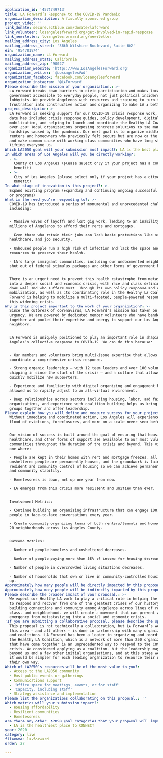```yaml
---
application_id: '4574749713'
title: LA Forward’s Response to the COVID-19 Pandemic
organization_description: A fiscally sponsored group
project_video: ''
link_donate: secure.actblue.com/donate/laforward
link_volunteer: losangelesforward.org/get-involved-in-rapid-response
link_newsletter: losangelesforward.org/newsletter
mailing_address_city: Los Angeles
mailing_address_street: '3660 Wilshire Boulevard, Suite 602'
ein: '954781974'
organization_name: LA Forward
mailing_address_state: California
mailing_address_zip: '90027'
organization_website: 'https://www.LosAngelesForward.org'
organization_twitter: '@LosAngelesFwd'
organization_facebook: facebook.com/losangelesforward
organization_instagram: '@LAForward'
Please describe the mission of your organization.: >-
  LA Forward breaks down barriers to civic participation and makes local
  government accessible to everyday people, not just political insiders and
  lobbyists. We provide Angelenos with resources and training to turn their
  frustration into constructive action and organizing to make LA a better place.
project_description: >-
  LA Forward is seeking support for our COVID-19 crisis response work, which to
  date has included crisis response guides, policy development, digital
  mobilization, and helping to launch and coordinate the Healthy LA Coalition of
  over 250+ local organizations proposing concrete solutions to the many
  hardships caused by the pandemic. Our next goal is to organize middle class
  renters and homeowners who previously felt secure but are now on the brink,
  and make common cause with working class communities who have long struggled —
  lifting everyone up.
Which LA2050 goal will your submission most impact?: LA is the best place to LIVE
In which areas of Los Angeles will you be directly working?:
  - >-
    County of Los Angeles (please select only if your project has a countywide
    benefit)
  - >-
    City of Los Angeles (please select only if your project has a citywide
    benefit)
In what stage of innovation is this project?: >-
  Expand existing program (expanding and continuing ongoing successful projects
  or programs)
What is the need you’re responding to?: >-
  COVID-19 has introduced a series of monumental and unprecedented challenges,
  including: 


  - Massive waves of layoffs and lost gig work, leading to an inability for
  millions of Angelenos to afford their rents and mortgages. 

  - Even those who retain their jobs can lack basic protections like sick leave,
  healthcare, and job security.

  - Unhoused people run a high risk of infection and lack the space and
  resources to preserve their health.

  - LA’s large immigrant communities, including our undocumented neighbors, are
  shut out of federal stimulus packages and other forms of government help.


  There is an urgent need to prevent this health catastrophe from metastasizing
  into a deeper social and economic crisis, with race and class defining who
  does well and who suffers most. Through its own policy response and digital
  mobilization, as well as its coordinating role in the Healthy LA Coalition, LA
  Forward is helping to mobilize a multi-faceted, people-powered response to
  this widening crisis.
Why is this project important to the work of your organization?: >-
  Since the outbreak of coronavirus, LA Forward's mission has taken on new
  urgency. We are powered by dedicated member volunteers who have banded
  together and pooled their expertise and energy to support our Los Angeles
  neighbors. 


  LA Forward is uniquely positioned to play an important role in shaping Los
  Angeles’s collective response to COVID-19. We can do this because:


  - Our members and volunteers bring multi-issue expertise that allows us to
  coordinate a comprehensive crisis response.

  - Strong organic leadership — with 12 team leaders and over 100 volunteers
  chipping in since the start of the crisis — and a culture that allows us to
  quickly mobilize new supporters.

  - Experience and familiarity with digital organizing and engagement has
  allowed us to rapidly adjust to an all-virtual environment. 

  - Deep relationships across sectors including housing, labor, and faith
  organizations, and experience with coalition building helps us bring diverse
  groups together and offer leadership.
Please explain how you will define and measure success for your project.: >-
  Without immediate and coordinated action, Los Angeles will experience an epic
  flood of evictions, foreclosures, and more on a scale never seen before. 


  Our vision of success is built around the goal of ensuring that housing,
  healthcare, and other forms of support are available to our most vulnerable
  communities throughout the duration of the crisis and beyond. This vision is
  one where:

  - People are kept in their homes with rent and mortgage freezes, all
  unsheltered people are permanently housed, and the groundwork is laid for more
  resident and community control of housing so we can achieve permanent housing
  and community stability.

  - Homelessness is down, not up one year from now. 

  - LA emerges from this crisis more resilient and unified than ever.


  Involvement Metrics:

  - Continue building an organizing infrastructure that can engage 100,000
  people in face-to-face conversations every year.

  - Create community organizing teams of both renters/tenants and homeowners in
  20 neighborhoods across Los Angeles County. 


  Outcome Metrics:

  - Number of people homeless and unsheltered decreases.

  - Number of people paying more than 35% of income for housing decreases.

  - Number of people in overcrowded living situations decreases.

  - Number of households that own or live in community-controlled housing goes
  up.
Approximately how many people will be directly impacted by this proposal?: '100000'
Approximately how many people will be indirectly impacted by this proposal?: '3000000'
Please describe the broader impact of your proposal.: >-
  We expect our Healthy LA work to play a critical role in helping the LA region
  to respond and recover from one of the greatest crises of our history. By
  building connections and community among Angelenos across lines of race,
  class, and neighborhood, we will create a movement that can prevent a health
  emergency from metastasizing into a social and economic crisis.
'If you are submitting a collaborative proposal, please describe the specific role of partner organizations in the project.': >-
  This proposal is not technically a collaboration, but LA Forward’s work in
  this area — and all others — is done in partnership with many organizations
  and coalitions. LA Forward has been a leader in organizing and coordinating
  the Healthy LA Coalition, which is a network of more than 250 organizations
  that have come together in an unprecedented way to respond to the COVID-19
  crisis. We considered applying as a coalition, but the leadership may expand
  beyond us and a few other initial organizations, and at this stage we thought
  it would be simpler for each leading organization to resource their work in
  their own way.
Which of LA2050’s resources will be of the most value to you?:
  - Access to the LA2050 community
  - Host public events or gatherings
  - Communications support
  - 'Office space for meetings, events, or for staff'
  - 'Capacity, including staff'
  - Strategy assistance and implementation
Please list the organizations collaborating on this proposal.: ''
Which metrics will your submission impact?:
  - Housing affordability
  - Resilient communities
  - Homelessness
Are there any other LA2050 goal categories that your proposal will impact?:
  - LA is the healthiest place to CONNECT
year: 2020
category: live
filename: la-forward
order: 27

---
```

